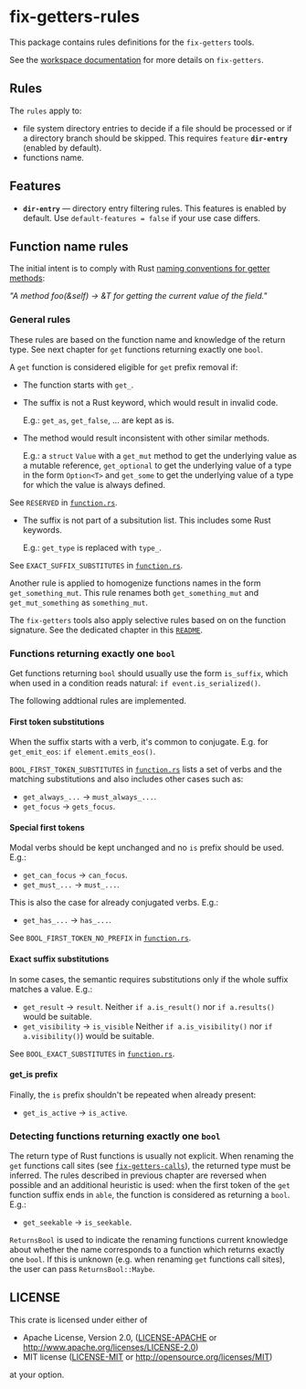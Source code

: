 # fix-getters-rules

This package contains rules definitions for the `fix-getters` tools.

See the [workspace documentation](../README.md) for more details on `fix-getters`.

## Rules

The `rules` apply to:

* file system directory entries to decide if a file should be processed or
  if a directory branch should be skipped. This requires `feature` **`dir-entry`**
  (enabled by default).
* functions name.

## Features

* **`dir-entry`** — directory entry filtering rules. This features is enabled by
  default. Use `default-features = false` if your use case differs.

## Function name rules

The initial intent is to comply with Rust [naming conventions for getter methods](https://doc.rust-lang.org/1.0.0/style/style/naming/README.html#getter/setter-methods-%5Brfc-344%5D):

*"A method foo(&self) -> &T for getting the current value of the field."*

### General rules

These rules are based on the function name and knowledge of the return type.
See next chapter for `get` functions returning exactly one `bool`.

A `get` function is considered eligible for `get` prefix removal if:

* The function starts with `get_`.
* The suffix is not a Rust keyword, which would result in invalid code.
  
  E.g.: `get_as`, `get_false`, ... are kept as is.

* The method would result inconsistent with other similar methods.

  E.g.: a `struct` `Value` with a `get_mut` method to get the underlying value
  as a mutable reference, `get_optional` to get the underlying value of a type
  in the form `Option<T>` and `get_some` to get the underlying value of a type
  for which the value is always defined.
  
See `RESERVED` in [`function.rs`](src/function.rs).
  
* The suffix is not part of a subsitution list. This includes some Rust keywords.
  
  E.g.: `get_type` is replaced with `type_`.
  
See `EXACT_SUFFIX_SUBSTITUTES` in [`function.rs`](src/function.rs).

Another rule is applied to homogenize functions names in the form
`get_something_mut`. This rule renames both `get_something_mut` and
`get_mut_something` as `something_mut`.

The `fix-getters` tools also apply selective rules based on on the function
signature. See the dedicated chapter in this [`README`](../README.md#get-functions-selection).

### Functions returning exactly one `bool`

Get functions returning `bool` should usually use the form `is_suffix`, which
when used in a condition reads natural: `if event.is_serialized()`.

The following addtional rules are implemented.

#### First token substitutions

When the suffix starts with a verb, it's common to conjugate. E.g. for
`get_emit_eos`: `if element.emits_eos()`.

`BOOL_FIRST_TOKEN_SUBSTITUTES` in [`function.rs`](src/function.rs) lists a set
of verbs and the matching substitutions and also includes other cases such as:

* `get_always_...` -> `must_always_...`.
* `get_focus` -> `gets_focus`.

#### Special first tokens

Modal verbs should be kept unchanged and no `is` prefix should be used. E.g.:

* `get_can_focus` -> `can_focus`.
* `get_must_...` -> `must_...`.

This is also the case for already conjugated verbs. E.g.:

* `get_has_...` -> `has_...`.

See `BOOL_FIRST_TOKEN_NO_PREFIX` in [`function.rs`](src/function.rs).

#### Exact suffix substitutions

In some cases, the semantic requires substitutions only if the whole suffix
matches a value. E.g.:

* `get_result` -> `result`. Neither `if a.is_result()` nor `if a.results()`
  would be suitable.
* `get_visibility` -> `is_visible` Neither `if a.is_visibility()` nor
  `if a.visibility()`) would be suitable.

See `BOOL_EXACT_SUBSTITUTES` in [`function.rs`](src/function.rs).

#### get_is prefix

Finally, the `is` prefix shouldn't be repeated when already present:

* `get_is_active` -> `is_active`.

### Detecting functions returning exactly one `bool`

The return type of Rust functions is usually not explicit. When renaming the
`get` functions call sites (see [`fix-getters-calls`](../fix-calls)), the
returned type must be inferred. The rules described in previous chapter are
reversed when possible and an additional heuristic is used: when the first token
of the `get` function suffix ends in `able`, the function is considered as
returning a `bool`. E.g.:

* `get_seekable` -> `is_seekable`.

`ReturnsBool` is used to indicate the renaming functions current knowledge about
whether the name corresponds to a function which returns exactly one `bool`. If
this is unknown (e.g. when renaming `get` functions call sites), the user can
pass `ReturnsBool::Maybe`.

## LICENSE

This crate is licensed under either of

 * Apache License, Version 2.0, ([LICENSE-APACHE](LICENSE-APACHE) or
   http://www.apache.org/licenses/LICENSE-2.0)
 * MIT license ([LICENSE-MIT](LICENSE-MIT) or
   http://opensource.org/licenses/MIT)

at your option.
